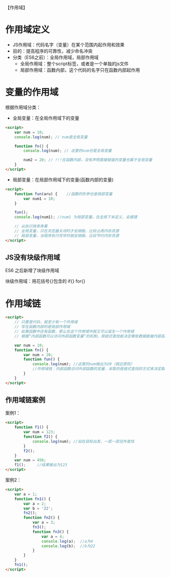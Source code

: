 【作用域】

# 作用域定义

- JS作用域：代码名字（变量）在某个范围内起作用和效果
- 目的：提高程序的可靠性，减少命名冲突
- 分类（ES6之前）：全局作用域，局部作用域
  - 全局作用域：整个script标签，或者是一个单独的js文件
  - 局部作用域：函数内部，这个代码的名字只在函数内部起作用


# 变量的作用域

根据作用域分类：

- 全局变量：在全局作用域下的变量

```html
<script>
	var num = 10;
	console.log(num); // num是全局变量

	function fn() {
		console.log(num); // 这里的num也是全局变量

		num2 = 20; // !!!在函数内部，没有声明直接赋值的变量也属于全局变量 
	}
</script>
```

- 局部变量：在局部作用域下的变量(函数内部的变量)

```html
<script>
	function fun(aru) {    //函数的形参也是局部变量
		var num1 = 10;
	}

	fun();
	console.log(num1); //num1 为局部变量，在全局下未定义，会报错

	// 从执行效率来看
	// 全局变量，只在浏览器关闭时才会销毁，比较占用内存资源
	// 局部变量，当程序执行完毕时就会销毁，比较节约内存资源
</script>
```

## JS没有块级作用域

ES6 之后新增了块级作用域

块级作用域：用花括号{}包含的 if{} for{}


# 作用域链

```html
<script>
	// 只要是代码，就至少有一个作用域
	// 写在函数内部的是局部作用域
	// 如果函数中还有函数，那么在这个作用域中就又可以诞生一个作用域
	// 根据“内部函数可以访问外部函数变量”的机制，用链式查找能决定哪些数据能被内部函数访问，这就成为作用域链

	var num = 10;
	function fn() {
		var num = 20;
		function fun() {
			console.log(num); //这里的num输出为20（就近原则）
			//作用域链：内部函数访问外部函数的变量，采取的是链式查找的方式来决定取哪个值，这种结构称为作用域链（就近原则）
		}
	}
</script>
```

## 作用域链案例

案例1：
```html
<script>
	function f1() {
		var num = 123;
		function f2() {
			console.log(num); //站在目标出发，一层一层往外查找
		}
		f2();
	}
	var num = 456;
	f1();     //结果输出为123
</script>
```

案例2：

```html
<script>
	var a = 1;
	function fn1() {
		var a = 2;
		var b = '22';
		fn2();
		function fn2() {
			var a = 3;
			fn3();
			function fn3() {
				var a = 4;
				console.log(a);  //a为4
				console.log(b);  //b为22
			}
		}
	}
	fn1();
</script>
```